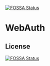 [![FOSSA Status](https://app.fossa.com/api/projects/git%2Bgithub.com%2FBaalKrshna%2FWebAuth.svg?type=shield)](https://app.fossa.com/projects/git%2Bgithub.com%2FBaalKrshna%2FWebAuth?ref=badge_shield)

# WebAuth

## License
[![FOSSA Status](https://app.fossa.com/api/projects/git%2Bgithub.com%2FBaalKrshna%2FWebAuth.svg?type=large)](https://app.fossa.com/projects/git%2Bgithub.com%2FBaalKrshna%2FWebAuth?ref=badge_large)